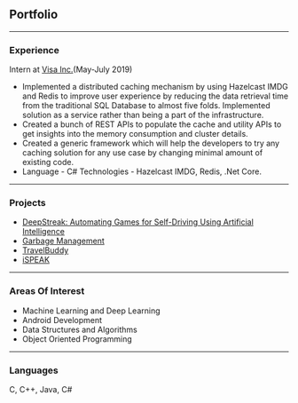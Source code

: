 ## Portfolio

---

### Experience 

Intern at [Visa Inc.](https://www.visa.co.in)(May-July 2019)
* Implemented a distributed caching mechanism by using Hazelcast IMDG
and Redis to improve user experience by reducing the data retrieval time
from the traditional SQL Database to almost five folds. Implemented
solution as a service rather than being a part of the infrastructure.
* Created a bunch of REST APIs to populate the cache and utility APIs to get
insights into the memory consumption and cluster details.
* Created a generic framework which will help the developers to try any
caching solution for any use case by changing minimal amount of existing
code.
* Language - C#
Technologies - Hazelcast IMDG, Redis, .Net Core.

---

### Projects

- [DeepStreak: Automating Games for Self-Driving Using Artificial
Intelligence](https://ieeexplore.ieee.org/document/9032527)
- [Garbage Management](https://github.com/Netfreak21/Hack36)
- [TravelBuddy](https://github.com/Netfreak21/Travelbuddy-avishkar)
- [iSPEAK](https://github.com/Netfreak21/iSPEAK)

---

### Areas Of Interest
* Machine Learning and Deep Learning
* Android Development
* Data Structures and Algorithms
* Object Oriented Programming

---

### Languages
C, C++, Java, C#


